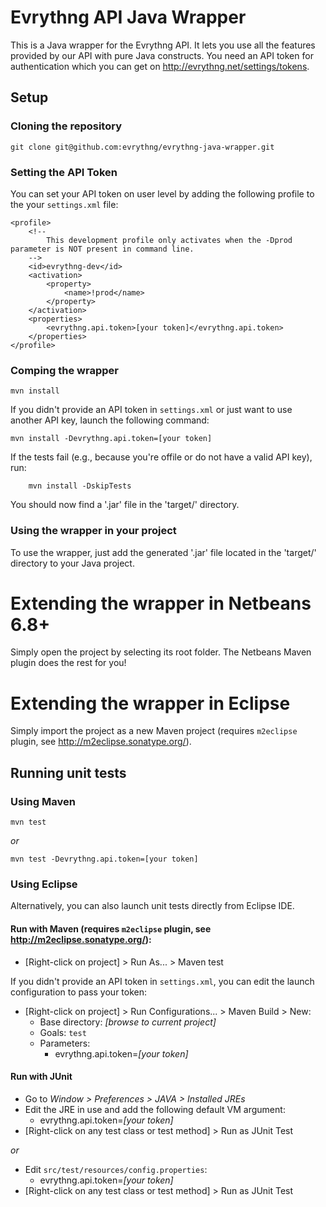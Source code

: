 # Evrythng API Java Wrapper

This is a Java wrapper for the Evrythng API. It lets you use all the features provided by our API with pure Java constructs. You need an API token for authentication which you can get on <http://evrythng.net/settings/tokens>.


## Setup

### Cloning the repository

	git clone git@github.com:evrythng/evrythng-java-wrapper.git

### Setting the API Token

You can set your API token on user level by adding the following profile to the your `settings.xml` file:

	<profile>
		<!-- 
			This development profile only activates when the -Dprod parameter is NOT present in command line.
		-->
		<id>evrythng-dev</id>
		<activation>
			<property>
				<name>!prod</name>
			</property>
		</activation>
		<properties>
			<evrythng.api.token>[your token]</evrythng.api.token>
		</properties>
	</profile>

### Comping the wrapper

    mvn install
    
If you didn't provide an API token in `settings.xml` or just want to use another API key, launch the following command:
    
    mvn install -Devrythng.api.token=[your token]

If the tests fail (e.g., because you're offile or do not have a valid API key), run:

		mvn install -DskipTests

You should now find a '.jar' file in the 'target/' directory.

### Using the wrapper in your project

To use the wrapper, just add the generated '.jar' file located in the 'target/' directory to your Java project.


# Extending the wrapper in Netbeans 6.8+

Simply open the project by selecting its root folder. The Netbeans Maven plugin does the rest for you!

# Extending the wrapper in Eclipse

Simply import the project as a new Maven project (requires `m2eclipse` plugin, see <http://m2eclipse.sonatype.org/>).

## Running unit tests

### Using Maven

    mvn test

*or*

    mvn test -Devrythng.api.token=[your token]
    
### Using Eclipse
Alternatively, you can also launch unit tests directly from Eclipse IDE.

#### Run with Maven (requires `m2eclipse` plugin, see <http://m2eclipse.sonatype.org/>):
* [Right-click on project] > Run As... > Maven test

If you didn't provide an API token in `settings.xml`, you can edit the launch configuration to pass your token:

* [Right-click on project] > Run Configurations... > Maven Build > New:
  * Base directory: *[browse to current project]*
  * Goals: `test`
  * Parameters:
     * evrythng.api.token=*[your token]*

#### Run with JUnit
* Go to *Window > Preferences > JAVA > Installed JREs*
* Edit the JRE in use and add the following default VM argument:
  * evrythng.api.token=*[your token]*
* [Right-click on any test class or test method] > Run as JUnit Test

*or*

* Edit `src/test/resources/config.properties`:
  * evrythng.api.token=*[your token]*
* [Right-click on any test class or test method] > Run as JUnit Test

